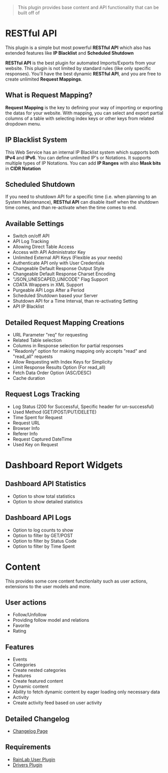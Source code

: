 > This plugin provides base content and API functionality that can be built off of

# RESTful API

This plugin is a simple but most powerful **RESTful API** which also has extended features like **IP Blacklist** and **Scheduled Shutdown**

**RESTful API** is the best plugin for automated Imports/Exports from your website. This plugin is not limited by standard rules (like only specific responses). You'll have the best dynamic **RESTful API**, and you are free to create unlimited **Request Mappings**.

## What is Request Mapping?

**Request Mapping** is the key to defining your way of importing or exporting the datas for your website. With mapping, you can select and export partial columns of a table with selecting index keys or other keys from related dropdown menu.

## IP Blacklist System

This Web Service has an internal IP Blacklist system which supports both **IPv4** and **IPv6**. You can define unlimited IP's or Notations. It supports multiple types of IP Notations. You can add **IP Ranges** with also **Mask bits** in **CIDR Notation**

## Scheduled Shutdown

If you need to shutdown API for a specific time (i.e. when planning to an System Maintenance), **RESTful API** can disable itself when the shutdown time comes, and than re-activate when the time comes to end.

## Available Settings

- Switch on/off API
- API Log Tracking
- Allowing Direct Table Access
- Access with API Administrator Key
- Unlimited External API Keys (Flexible as your needs)
- Authenticate API only with User Credentials
- Changeable Default Response Output Style
- Changeable Default Response Charset Encoding
- "JSON_UNESCAPED_UNICODE" Flag Support
- CDATA Wrappers in XML Support
- Purgeable API Logs After a Period
- Scheduled Shutdown based your Server
- Shutdown API for a Time Interval, than re-activating Setting
- API IP Blacklist

## Detailed Request Mapping Creations

- URL Parameter "req" for requesting
- Related Table selection
- Columns in Response selection for partial responses
- "Readonly" option for making mapping only accepts "read" and "read_all" requests
- Allow Requesting with Index Keys for Simplicity
- Limit Response Results Option (For read_all)
- Fetch Data Order Option (ASC/DESC)
- Cache duration

## Request Logs Tracking

- Log Status (200 for Successful, Specific header for un-successful)
- Used Method (GET/POST/PUT/DELETE)
- Time Spent for Request
- Request URL
- Browser Info
- Referer Info
- Request Captured DateTime
- Used Key on Request

# Dashboard Report Widgets

## Dashboard API Statistics

- Option to show total statistics
- Option to show detailed statistics

## Dashboard API Logs

- Option to log counts to show
- Option to filter by GET/POST
- Option to filter by Status Code
- Option to filter by Time Spent

# Content

This provides some core content functionlaity such as user actions, extensions to the user models and more.

## User actions

- Follow/Unfollow
- Providing follow model and relations
- Favorite
- Rating

## Features

- Events
- Categories
- Create nested categories
- Features
- Create featured content
- Dynamic content
- Ability to fetch dynamic content by eager loading only necessary data
- Activity
- Create activity feed based on user activity

## Detailed Changelog

- [Changelog Page](https://gitlab.com/nitm/octobercms-base/wiki)

## Requirements

- [RainLab User Plugin](http://octobercms.com/plugin/rainlab-user)
- [Drivers Plugin](http://octobercms.com/plugin/drivers)
